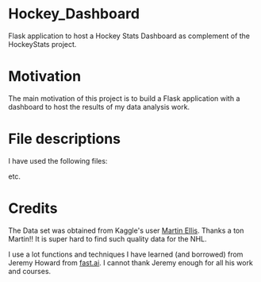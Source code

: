 # Hockey_Dashboard

Flask application to host a Hockey Stats Dashboard as complement of the HockeyStats project.

# Motivation

The main motivation of this project is to build a Flask application with a dashboard to host the results of my data analysis work.

# File descriptions

I have used the following files:

etc.

# Credits

The Data set was obtained from Kaggle's user [Martin Ellis](https://www.kaggle.com/martinellis). Thanks a ton Martin!! It is super hard to find such quality data for the NHL.

I use a lot functions and techniques I have learned (and borrowed) from Jeremy Howard from [fast.ai](https://www.fast.ai/). I cannot thank Jeremy enough for all his work and courses.
